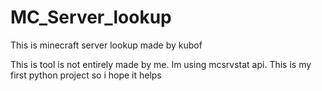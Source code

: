 # MC_Server_lookup
This is minecraft server lookup made by kubof

This is tool is not entirely made by me. Im using mcsrvstat api. This is my first python project so i hope it helps
